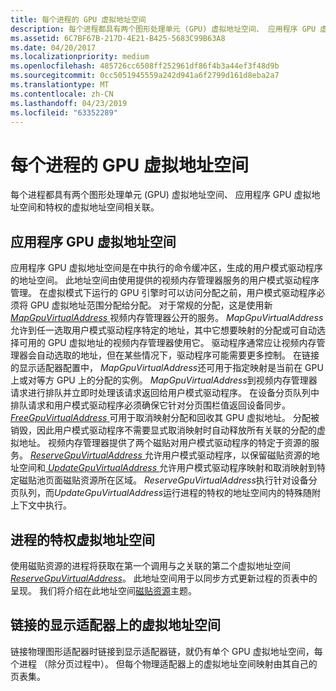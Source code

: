 ```yaml
---
title: 每个进程的 GPU 虚拟地址空间
description: 每个进程都具有两个图形处理单元 (GPU) 虚拟地址空间、 应用程序 GPU 虚拟地址空间和特权的虚拟地址空间相关联。
ms.assetid: 6C7BF67B-217D-4E21-B425-5683C99B63A8
ms.date: 04/20/2017
ms.localizationpriority: medium
ms.openlocfilehash: 485726cc6508ff252961df86f4b3a44ef3f48d9b
ms.sourcegitcommit: 0cc5051945559a242d941a6f2799d161d8eba2a7
ms.translationtype: MT
ms.contentlocale: zh-CN
ms.lasthandoff: 04/23/2019
ms.locfileid: "63352289"
---
```

# <a name="span-iddisplayper-processgpuvirtualaddressspacesspanper-process-gpu-virtual-address-spaces"></a><span id="display.per-process_gpu_virtual_address_spaces"></span>每个进程的 GPU 虚拟地址空间


每个进程都具有两个图形处理单元 (GPU) 虚拟地址空间、 应用程序 GPU 虚拟地址空间和特权的虚拟地址空间相关联。

## <a name="span-idapplicationgpuvirtualaddressspacespanspan-idapplicationgpuvirtualaddressspacespanspan-idapplicationgpuvirtualaddressspacespanapplication-gpu-virtual-address-space"></a><span id="Application_GPU_virtual_address_space"></span><span id="application_gpu_virtual_address_space"></span><span id="APPLICATION_GPU_VIRTUAL_ADDRESS_SPACE"></span>应用程序 GPU 虚拟地址空间


应用程序 GPU 虚拟地址空间是在中执行的命令缓冲区，生成的用户模式驱动程序的地址空间。 此地址空间由使用提供的视频内存管理器服务的用户模式驱动程序管理。 在虚拟模式下运行的 GPU 引擎时可以访问分配之前，用户模式驱动程序必须将 GPU 虚拟地址范围分配给分配。 对于常规的分配，这是使用新[ *MapGpuVirtualAddress* ](https://msdn.microsoft.com/library/windows/hardware/dn906358)视频内存管理器公开的服务。 *MapGpuVirtualAddress*允许到任一选取用户模式驱动程序特定的地址，其中它想要映射的分配或可自动选择可用的 GPU 虚拟地址的视频内存管理器使用它。 驱动程序通常应让视频内存管理器会自动选取的地址，但在某些情况下，驱动程序可能需要更多控制。 在链接的显示适配器配置中， *MapGpuVirtualAddress*还可用于指定映射是当前在 GPU 上或对等方 GPU 上的分配的实例。 *MapGpuVirtualAddress*到视频内存管理器请求进行排队并立即时处理该请求返回给用户模式驱动程序。 在设备分页队列中排队请求和用户模式驱动程序必须确保它针对分页围栏值返回设备同步。 [*FreeGpuVirtualAddress* ](https://msdn.microsoft.com/library/windows/hardware/dn906356)可用于取消映射分配和回收其 GPU 虚拟地址。 分配被销毁，因此用户模式驱动程序不需要显式取消映射时自动释放所有关联的分配的虚拟地址。 视频内存管理器提供了两个磁贴对用户模式驱动程序的特定于资源的服务。 [*ReserveGpuVirtualAddress* ](https://msdn.microsoft.com/library/windows/hardware/dn906359)允许用户模式驱动程序，以保留磁贴资源的地址空间和[ *UpdateGpuVirtualAddress* ](https://msdn.microsoft.com/library/windows/hardware/dn906365)允许用户模式驱动程序映射和取消映射到特定磁贴池页面磁贴资源所在区域。 *ReserveGpuVirtualAddress*执行针对设备分页队列，而*UpdateGpuVirtualAddress*运行进程的特权的地址空间内的特殊随附上下文中执行。

## <a name="span-idprocessprivilegedvirtualaddressspacespanspan-idprocessprivilegedvirtualaddressspacespanspan-idprocessprivilegedvirtualaddressspacespanprocess-privileged-virtual-address-space"></a><span id="Process_privileged_virtual_address_space"></span><span id="process_privileged_virtual_address_space"></span><span id="PROCESS_PRIVILEGED_VIRTUAL_ADDRESS_SPACE"></span>进程的特权虚拟地址空间


使用磁贴资源的进程将获取在第一个调用与之关联的第二个虚拟地址空间[ *ReserveGpuVirtualAddress*](https://msdn.microsoft.com/library/windows/hardware/dn906359)。 此地址空间用于以同步方式更新过程的页表中的呈现。 我们将介绍在此地址空间[磁贴资源](tile-resources.md)主题。

## <a name="span-idvirtualaddressspaceonlinkeddisplayadaptersspanspan-idvirtualaddressspaceonlinkeddisplayadaptersspanspan-idvirtualaddressspaceonlinkeddisplayadaptersspanvirtual-address-space-on-linked-display-adapters"></a><span id="Virtual_address_space_on_linked_display_adapters"></span><span id="virtual_address_space_on_linked_display_adapters"></span><span id="VIRTUAL_ADDRESS_SPACE_ON_LINKED_DISPLAY_ADAPTERS"></span>链接的显示适配器上的虚拟地址空间


链接物理图形适配器时链接到显示适配器链，就仍有单个 GPU 虚拟地址空间，每个进程 （除分页过程中）。 但每个物理适配器上的虚拟地址空间映射由其自己的页表集。

 

 





